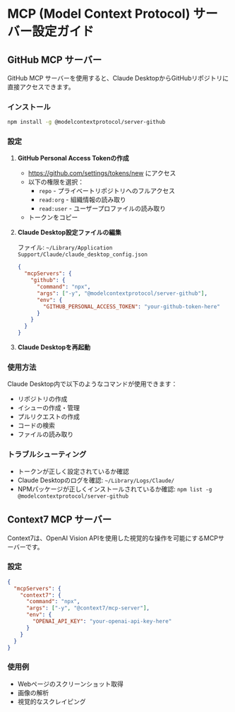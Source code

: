 # MCP (Model Context Protocol) サーバー設定ガイド

## GitHub MCP サーバー

GitHub MCP サーバーを使用すると、Claude DesktopからGitHubリポジトリに直接アクセスできます。

### インストール

```bash
npm install -g @modelcontextprotocol/server-github
```

### 設定

1. **GitHub Personal Access Tokenの作成**
   - https://github.com/settings/tokens/new にアクセス
   - 以下の権限を選択：
     - `repo` - プライベートリポジトリへのフルアクセス
     - `read:org` - 組織情報の読み取り
     - `read:user` - ユーザープロファイルの読み取り
   - トークンをコピー

2. **Claude Desktop設定ファイルの編集**
   
   ファイル: `~/Library/Application Support/Claude/claude_desktop_config.json`
   
   ```json
   {
     "mcpServers": {
       "github": {
         "command": "npx",
         "args": ["-y", "@modelcontextprotocol/server-github"],
         "env": {
           "GITHUB_PERSONAL_ACCESS_TOKEN": "your-github-token-here"
         }
       }
     }
   }
   ```

3. **Claude Desktopを再起動**

### 使用方法

Claude Desktop内で以下のようなコマンドが使用できます：

- リポジトリの作成
- イシューの作成・管理
- プルリクエストの作成
- コードの検索
- ファイルの読み取り

### トラブルシューティング

- トークンが正しく設定されているか確認
- Claude Desktopのログを確認: `~/Library/Logs/Claude/`
- NPMパッケージが正しくインストールされているか確認: `npm list -g @modelcontextprotocol/server-github`

## Context7 MCP サーバー

Context7は、OpenAI Vision APIを使用した視覚的な操作を可能にするMCPサーバーです。

### 設定

```json
{
  "mcpServers": {
    "context7": {
      "command": "npx",
      "args": ["-y", "@context7/mcp-server"],
      "env": {
        "OPENAI_API_KEY": "your-openai-api-key-here"
      }
    }
  }
}
```

### 使用例

- Webページのスクリーンショット取得
- 画像の解析
- 視覚的なスクレイピング